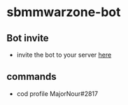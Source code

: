 # sbmmwarzone-bot
## Bot invite
* invite the bot to your server [here](https://discord.com/api/oauth2/authorize?client_id=806194575394996324&permissions=0&scope=bot)

## commands
* cod profile MajorNour#2817
